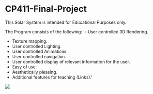 # CP411-Final-Project
This Solar System is intended for Educational Purposes only.

The Program consists of the following:
  '- User controlled 3D Rendering.
  - Texture mapping.
  - User controlled Lighting.
  - User controlled Animations.
  - User controlled navigation.
  - User controlled display of relevant information for the user.
  - Easy of use.
  - Aesthetically pleasing.
  - Additional features for teaching (Links).'

![](https://i.gyazo.com/0c880f765a7cdbdd28e2784e4c0150f6.gif)

